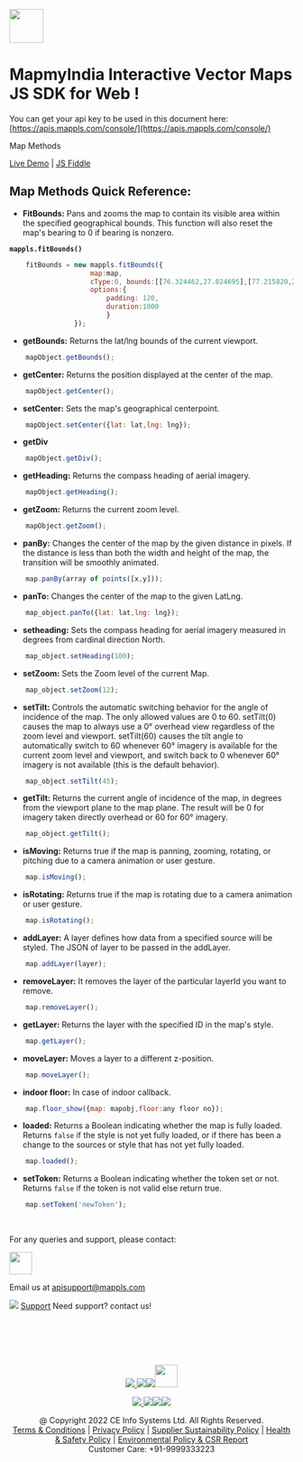 [<img src="https://about.mappls.com/images/mappls-b-logo.svg" height="60"/> </p>](https://www.mapmyindia.com/api)
# MapmyIndia Interactive Vector Maps JS SDK for Web !

You can get your api key to be used in this document here: [https://apis.mappls.com/console/](https://apis.mappls.com/console/)

Map Methods 

[Live Demo](https://www.mapmyindia.com/api/advanced-maps/WebSDK-LiveDemo/map-methods) | [JS Fiddle](https://jsfiddle.net/mapmyindia_map/9o8ezhys/)

## Map Methods Quick Reference: 

- **FitBounds:** Pans and zooms the map to contain its visible area within the specified geographical bounds. This function will also reset the map's bearing to 0 if bearing is nonzero.

**`mappls.fitBounds()`**

```js
    fitBounds = new mappls.fitBounds({
                    map:map,
                    cType:0, bounds:[[76.324462,27.024695],[77.215820,28.971891],[77.225820,28.273891]],
                    options:{
                        padding: 120,
                        duration:1000
                        }
                });
```

- **getBounds:** Returns the lat/lng bounds of the current viewport.

```js
    mapObject.getBounds();
```

- **getCenter:** Returns the position displayed at the center of the map.

```js
    mapObject.getCenter();
```

- **setCenter:** Sets the map's geographical centerpoint.

```js
    mapObject.setCenter({lat: lat,lng: lng});
```

- **getDiv**

```js
    mapObject.getDiv();
```

- **getHeading:** Returns the compass heading of aerial imagery.

```js
    mapObject.getHeading();
```


- **getZoom:** Returns the current zoom level.

```js
    mapObject.getZoom();
```

- **panBy:** Changes the center of the map by the given distance in pixels. If the distance is less than both the width and height of the map, the transition will be smoothly animated.

```js
    map.panBy(array of points([x,y]));
```

- **panTo:** Changes the center of the map to the given LatLng.

```js
    map_object.panTo({lat: lat,lng: lng});
```

- **setheading:** Sets the compass heading for aerial imagery measured in degrees from cardinal direction North.

```js
    map_object.setHeading(100);
```

- **setZoom:** Sets the Zoom level of the current Map.

```js
    map_object.setZoom(12);
```

- **setTilt:** Controls the automatic switching behavior for the angle of incidence of the map. The only allowed values are 0 to 60. setTilt(0) causes the map to always use a 0° overhead view regardless of the zoom level and viewport. setTilt(60) causes the tilt angle to automatically switch to 60 whenever 60° imagery is available for the current zoom level and viewport, and switch back to 0 whenever 60° imagery is not available (this is the default behavior).

```js
    map_object.setTilt(45);
```

- **getTilt:** Returns the current angle of incidence of the map, in degrees from the viewport plane to the map plane. The result will be 0 for imagery taken directly overhead or 60 for 60° imagery.

```js
    map_object.getTilt();
```

- **isMoving:** Returns true if the map is panning, zooming, rotating, or pitching due to a camera animation or user gesture.

```js
    map.isMoving();
```

- **isRotating:** Returns true if the map is rotating due to a camera animation or user gesture.

```js
    map.isRotating();
```

- **addLayer:** A layer defines how data from a specified source will be styled. The JSON of layer to be passed in the addLayer.

```js
    map.addLayer(layer);
```

- **removeLayer:** It removes the layer of the particular layerId you want to remove.

```js
    map.removeLayer();
```

- **getLayer:** Returns the layer with the specified ID in the map's style.

```js
    map.getLayer();
```

- **moveLayer:** Moves a layer to a different z-position.

```js
    map.moveLayer();
```
- **indoor floor:** In case of indoor callback.

```js
    map.floor_show({map: mapobj,floor:any floor no});
```

- **loaded:** Returns a Boolean indicating whether the map is fully loaded.
Returns `false` if the style is not yet fully loaded, or if there has been a change to the sources or style that has not yet fully loaded.

```js
    map.loaded();
```
- **setToken:** Returns a Boolean indicating whether the token set or not.
Returns `false` if the token is not valid else return true.

```js
    map.setToken('newToken');
```
<br>

For any queries and support, please contact: 

[<img src="https://about.mappls.com/images/mappls-logo.svg" height="40"/> </p>](https://about.mappls.com/api/)
Email us at [apisupport@mappls.com](mailto:apisupport@mappls.com)


![](https://www.mapmyindia.com/api/img/icons/support.png)
[Support](https://about.mappls.com/contact/)
Need support? contact us!

<br></br>
<br></br>

[<p align="center"> <img src="https://www.mapmyindia.com/api/img/icons/stack-overflow.png"/> ](https://stackoverflow.com/questions/tagged/mappls-api)[![](https://www.mapmyindia.com/api/img/icons/blog.png)](https://about.mappls.com/blog/)[![](https://www.mapmyindia.com/api/img/icons/gethub.png)](https://github.com/Mappls-api)[<img src="https://mmi-api-team.s3.ap-south-1.amazonaws.com/API-Team/npm-logo.one-third%5B1%5D.png" height="40"/> </p>](https://www.npmjs.com/org/mapmyindia) 



[<p align="center"> <img src="https://www.mapmyindia.com/june-newsletter/icon4.png"/> ](https://www.facebook.com/Mapplsofficial)[![](https://www.mapmyindia.com/june-newsletter/icon2.png)](https://twitter.com/mappls)[![](https://www.mapmyindia.com/newsletter/2017/aug/llinkedin.png)](https://www.linkedin.com/company/mappls/)[![](https://www.mapmyindia.com/june-newsletter/icon3.png)](https://www.youtube.com/channel/UCAWvWsh-dZLLeUU7_J9HiOA)




<div align="center">@ Copyright 2022 CE Info Systems Ltd. All Rights Reserved.</div>

<div align="center"> <a href="https://about.mappls.com/api/terms-&-conditions">Terms & Conditions</a> | <a href="https://about.mappls.com/about/privacy-policy">Privacy Policy</a> | <a href="https://about.mappls.com/pdf/mapmyIndia-sustainability-policy-healt-labour-rules-supplir-sustainability.pdf">Supplier Sustainability Policy</a> | <a href="https://about.mappls.com/pdf/Health-Safety-Management.pdf">Health & Safety Policy</a> | <a href="https://about.mappls.com/pdf/Environment-Sustainability-Policy-CSR-Report.pdf">Environmental Policy & CSR Report</a>

<div align="center">Customer Care: +91-9999333223</div>